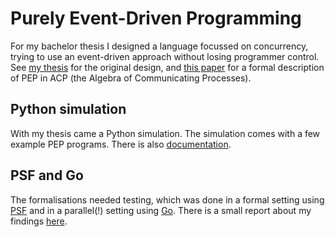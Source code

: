 # Purely Event-Driven Programming
For my bachelor thesis I designed a language focussed on concurrency, trying to
use an event-driven approach without losing programmer control. See [my
thesis](https://esc.fnwi.uva.nl/thesis/centraal/files/f522241892.pdf) for the
original design, and [this paper](http://arxiv.org/abs/1803.11229) for a formal
description of PEP in ACP (the Algebra of Communicating Processes).

## Python simulation
With my thesis came a Python simulation. The simulation comes with a few example
PEP programs. There is also [documentation](Python_Simulator/pydoc.pdf).

## PSF and Go
The formalisations needed testing, which was done in a formal setting using
[PSF](https://staff.fnwi.uva.nl/b.diertens/psf/) and in a parallel(!) setting
using [Go](https://golang.org/). There is a small report about my findings
[here](ReportGoPSF.pdf).
